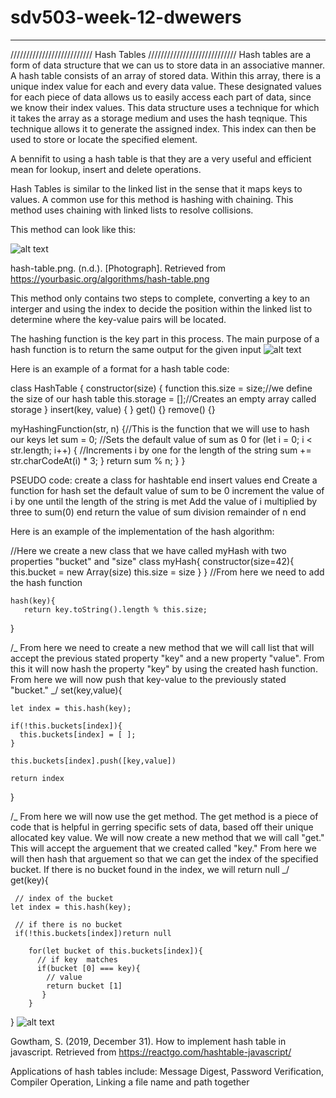 # sdv503-week-12-dwewers

---

////////////////////////// Hash Tables ////////////////////////////
Hash tables are a form of data structure that we can us to store data in an associative manner.
A hash table consists of an array of stored data. Within this array, there is a unique index value
for each and every data value. These designated values for each piece of data allows us to easily access
each part of data, since we know their index values. This data structure uses a technique for which it takes
the array as a storage medium and uses the hash teqnique. This technique allows it to generate the assigned
index. This index can then be used to store or locate the specified element.

A bennifit to using a hash table is that they are a very useful and efficient mean for lookup, insert and delete
operations.

Hash Tables is similar to the linked list in the sense that it maps keys to values. A common use for this method is
hashing with chaining. This method uses chaining with linked lists to resolve collisions.

This method can look like this:

![alt text][diagram1]

[diagram1]: https://yourbasic.org/algorithms/hash-table.png "diagram1"

hash-table.png. (n.d.). [Photograph]. Retrieved from https://yourbasic.org/algorithms/hash-table.png

This method only contains two steps to complete, converting a key to an interger and using the index to decide
the position within the linked list to determine where the key-value pairs will be located.
  
The hashing function is the key part in this process. The main purpose of a hash function is to return the same output for the given input
![alt text][diagram2]

[diagram2]: https://gblobscdn.gitbook.com/assets%2F-M0tzdQoYXoPhCiqfqxs%2F-M7Y_5joCQkAp5eT8QA3%2F-M7YbWY9D-3kXbAetNJ5%2FScreen%20Shot%202020-05-18%20at%205.10.45%20AM.png?alt=media&token=e44fee37-a2b9-41ae-8777-246028af8d87 "diagram2"

Here is an example of a format for a hash table code:

class HashTable {
    constructor(size) {
        function
    this.size = size;//we define the size of our hash table
this.storage = [];//Creates an empty array called storage
}
    insert(key, value) { }
        get() {}
            remove() {}

myHashingFunction(str, n) {//This is the function that we will use to hash our keys
    let sum = 0; //Sets the default value of sum as 0
        for (let i = 0; i < str.length; i++) { //Increments i by one for the length of the string
sum += str.charCodeAt(i) \* 3;
}
        return sum % n;
    }
}

PSEUDO code:
create a class for hashtable
end
insert values
end
Create a function for hash
set the default value of sum to be 0
increment the value of i by one until the length of the string is met
Add the value of i multiplied by three to sum(0)
end
return the value of sum division remainder of n
end

Here is an example of the implementation of the hash algorithm:

//Here we create a new class that we have called myHash with two properties "bucket" and "size"
class myHash{
constructor(size=42){
this.bucket = new Array(size)
this.size = size
}
}
//From here we need to add the hash function

    hash(key){
       return key.toString().length % this.size;

}

/_
From here we need to create a new method that we will call list that will accept the previous stated
property "key" and a new property "value". From this it will now hash the property "key" by using the
created hash function. From here we will now push that key-value to the previously stated "bucket."
_/
set(key,value){

    let index = this.hash(key);

    if(!this.buckets[index]){
      this.buckets[index] = [ ];
    }

    this.buckets[index].push([key,value])

    return index

}

/_
From here we will now use the get method. The get method is a piece of code that is helpful in gerring specific
sets of data, based off their unique allocated key value. We will now create a new method that we will call "get."
This will accept the arguement that we created called "key." From here we will then hash that arguement so that we can
get the index of the specified bucket. If there is no bucket found in the index, we will return null
_/
get(key){

     // index of the bucket
    let index = this.hash(key);

     // if there is no bucket
     if(!this.buckets[index])return null

        for(let bucket of this.buckets[index]){
          // if key  matches
          if(bucket [0] === key){
            // value
            return bucket [1]
           }
        }

}
![alt text][diagram3]

[diagram3]: https://reactgo.com/static/da923364e6f09497c068bb9f8a591dbe/36727/seperate-chaining.png "diagram3"

Gowtham, S. (2019, December 31). How to implement hash table in javascript. Retrieved from https://reactgo.com/hashtable-javascript/

Applications of hash tables include:
Message Digest,
Password Verification,
Compiler Operation,
Linking a file name and path together
